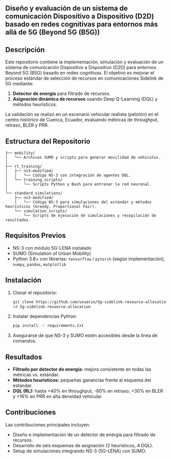 ##  Diseño y evaluación de un sistema de comunicación Dispositivo a Dispositivo (D2D) basado en redes cognitivas para entornos más allá de 5G (Beyond 5G (B5G))

## Descripción

Este repositorio contiene la implementación, simulación y evaluación de un sistema de comunicación Dispositivo a Dispositivo (D2D) para entornos Beyond 5G (B5G) basado en redes cognitivas. El objetivo es mejorar el proceso estándar de selección de recursos en comunicaciones Sidelink de 5G mediante:

1. **Detector de energía** para filtrado de recursos.
2. **Asignación dinámica de recursos** usando Deep Q-Learning (DQL) y métodos heurísticos.

La validación se realizó en un escenario vehicular realista (pelotón) en el centro histórico de Cuenca, Ecuador, evaluando métricas de throughput, retraso, BLER y PRR.

## Estructura del Repositorio

```
├── mobility/
│   └── Archivos SUMO y scripts para generar movilidad de vehículos.
│
├── rl_training/
│   ├── ns3-modified/
│   │   └── Código NS-3 con integración de agentes DQL.
│   └── training_scripts/
│       └── Scripts Python y Bash para entrenar la red neuronal.
│
└── standard_simulations/
    ├── ns3-modified/
    │   └── Código NS-3 para simulaciones del estándar y métodos heurísticos (Greedy, Proportional Fair).
    └── simulation_scripts/
        └── Scripts de ejecución de simulaciones y recopilación de resultados.
```

## Requisitos Previos

* NS-3 con módulo 5G-LENA instalado
* SUMO (Simulation of Urban Mobility)
* Python 3.8+ con librerías: `tensorflow` / `pytorch` (según implementación), `numpy`, `pandas`, `matplotlib`

## Instalación

1. Clonar el repositorio:

   ```bash
   git clone https://github.com/usuario/5g-sidelink-resource-allocation.git
   cd 5g-sidelink-resource-allocation
   ```
2. Instalar dependencias Python:

   ```bash
   pip install -r requirements.txt
   ```
3. Asegurarse de que NS-3 y SUMO estén accesibles desde la línea de comandos.


## Resultados

* **Filtrado por detector de energía:** mejora consistente en todas las métricas vs. estándar.
* **Métodos heurísticos:** pequeñas ganancias frente al esquema del estándar.
* **DQL (RL):** hasta +40% en throughput, -80% en retraso, +30% en BLER y +16% en PRR en alta densidad vehicular.

## Contribuciones

Las contribuciones principales incluyen:

* Diseño e implementación de un detector de energía para filtrado de recursos.
* Desarrollo de seis esquemas de asignación (2 heurísticos, 4 DQL).
* Setup de simulaciones integrando NS-3 (5G-LENA) con SUMO.
